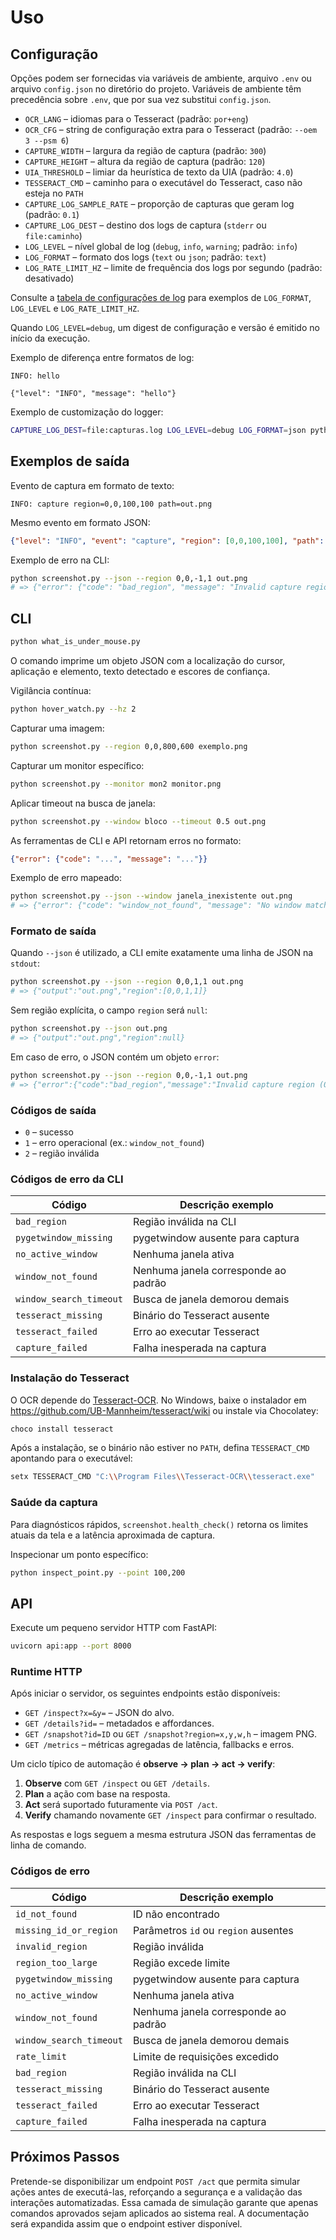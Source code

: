 # Uso

## Configuração

Opções podem ser fornecidas via variáveis de ambiente, arquivo `.env` ou arquivo `config.json` no diretório do projeto. Variáveis de ambiente têm precedência sobre `.env`, que por sua vez substitui `config.json`.

- `OCR_LANG` – idiomas para o Tesseract (padrão: `por+eng`)
- `OCR_CFG` – string de configuração extra para o Tesseract (padrão: `--oem 3 --psm 6`)
- `CAPTURE_WIDTH` – largura da região de captura (padrão: `300`)
- `CAPTURE_HEIGHT` – altura da região de captura (padrão: `120`)
- `UIA_THRESHOLD` – limiar da heurística de texto da UIA (padrão: `4.0`)
- `TESSERACT_CMD` – caminho para o executável do Tesseract, caso não esteja no `PATH`
- `CAPTURE_LOG_SAMPLE_RATE` – proporção de capturas que geram log (padrão: `0.1`)
- `CAPTURE_LOG_DEST` – destino dos logs de captura (`stderr` ou `file:caminho`)
- `LOG_LEVEL` – nível global de log (`debug`, `info`, `warning`; padrão: `info`)
- `LOG_FORMAT` – formato dos logs (`text` ou `json`; padrão: `text`)
- `LOG_RATE_LIMIT_HZ` – limite de frequência dos logs por segundo (padrão: desativado)

Consulte a [tabela de configurações de log](../README.md#log-config) para exemplos de
`LOG_FORMAT`, `LOG_LEVEL` e `LOG_RATE_LIMIT_HZ`.

Quando `LOG_LEVEL=debug`, um digest de configuração e versão é emitido no início da execução.

Exemplo de diferença entre formatos de log:

```
INFO: hello
```

```
{"level": "INFO", "message": "hello"}
```

Exemplo de customização do logger:

```sh
CAPTURE_LOG_DEST=file:capturas.log LOG_LEVEL=debug LOG_FORMAT=json python hover_watch.py --hz 2
```


## Exemplos de saída

Evento de captura em formato de texto:

```
INFO: capture region=0,0,100,100 path=out.png
```

Mesmo evento em formato JSON:

```json
{"level": "INFO", "event": "capture", "region": [0,0,100,100], "path": "out.png"}
```

Exemplo de erro na CLI:

```sh
python screenshot.py --json --region 0,0,-1,1 out.png
# => {"error": {"code": "bad_region", "message": "Invalid capture region (0,0,-1,1)"}}
```

## CLI

```sh
python what_is_under_mouse.py
```

O comando imprime um objeto JSON com a localização do cursor, aplicação e elemento, texto detectado e escores de confiança.

Vigilância contínua:

```sh
python hover_watch.py --hz 2
```

Capturar uma imagem:

```sh
python screenshot.py --region 0,0,800,600 exemplo.png
```

Capturar um monitor específico:

```sh
python screenshot.py --monitor mon2 monitor.png
```

Aplicar timeout na busca de janela:

```sh
python screenshot.py --window bloco --timeout 0.5 out.png
```

As ferramentas de CLI e API retornam erros no formato:

```json
{"error": {"code": "...", "message": "..."}}
```

Exemplo de erro mapeado:

```sh
python screenshot.py --json --window janela_inexistente out.png
# => {"error": {"code": "window_not_found", "message": "No window matches pattern"}}

```

### Formato de saída

Quando `--json` é utilizado, a CLI emite exatamente uma linha de JSON na
`stdout`:

```sh
python screenshot.py --json --region 0,0,1,1 out.png
# => {"output":"out.png","region":[0,0,1,1]}
```

Sem região explícita, o campo `region` será `null`:

```sh
python screenshot.py --json out.png
# => {"output":"out.png","region":null}
```

Em caso de erro, o JSON contém um objeto `error`:

```sh
python screenshot.py --json --region 0,0,-1,1 out.png
# => {"error":{"code":"bad_region","message":"Invalid capture region (0,0,-1,1)"}}
```

### Códigos de saída

- `0` – sucesso
- `1` – erro operacional (ex.: `window_not_found`)
- `2` – região inválida

### Códigos de erro da CLI

| Código               | Descrição exemplo                      |
|----------------------|----------------------------------------|
| `bad_region`         | Região inválida na CLI                 |
| `pygetwindow_missing`| pygetwindow ausente para captura       |
| `no_active_window`   | Nenhuma janela ativa                   |
| `window_not_found`   | Nenhuma janela corresponde ao padrão   |
| `window_search_timeout` | Busca de janela demorou demais      |
| `tesseract_missing`  | Binário do Tesseract ausente           |
| `tesseract_failed`   | Erro ao executar Tesseract             |
| `capture_failed`     | Falha inesperada na captura            |

### Instalação do Tesseract

O OCR depende do [Tesseract-OCR](https://github.com/tesseract-ocr/tesseract). No Windows, baixe o instalador em
<https://github.com/UB-Mannheim/tesseract/wiki> ou instale via Chocolatey:

```sh
choco install tesseract
```

Após a instalação, se o binário não estiver no `PATH`, defina `TESSERACT_CMD` apontando para o executável:

```sh
setx TESSERACT_CMD "C:\\Program Files\\Tesseract-OCR\\tesseract.exe"
```

### Saúde da captura

Para diagnósticos rápidos, `screenshot.health_check()` retorna os limites atuais da
tela e a latência aproximada de captura.

Inspecionar um ponto específico:

```sh
python inspect_point.py --point 100,200
```

## API

Execute um pequeno servidor HTTP com FastAPI:

```sh
uvicorn api:app --port 8000
```

### Runtime HTTP

Após iniciar o servidor, os seguintes endpoints estão disponíveis:

- `GET /inspect?x=&y=` – JSON do alvo.
- `GET /details?id=` – metadados e affordances.
- `GET /snapshot?id=ID` ou `GET /snapshot?region=x,y,w,h` – imagem PNG.
- `GET /metrics` – métricas agregadas de latência, fallbacks e erros.

Um ciclo típico de automação é **observe → plan → act → verify**:

1. **Observe** com `GET /inspect` ou `GET /details`.
2. **Plan** a ação com base na resposta.
3. **Act** será suportado futuramente via `POST /act`.
4. **Verify** chamando novamente `GET /inspect` para confirmar o resultado.

As respostas e logs seguem a mesma estrutura JSON das ferramentas de linha de comando.

### Códigos de erro

| Código              | Descrição exemplo                      |
|---------------------|----------------------------------------|
| `id_not_found`      | ID não encontrado                       |
| `missing_id_or_region` | Parâmetros `id` ou `region` ausentes |
| `invalid_region`    | Região inválida                         |
| `region_too_large`  | Região excede limite                    |
| `pygetwindow_missing` | pygetwindow ausente para captura       |
| `no_active_window`  | Nenhuma janela ativa                    |
| `window_not_found`  | Nenhuma janela corresponde ao padrão    |
| `window_search_timeout` | Busca de janela demorou demais      |
| `rate_limit`        | Limite de requisições excedido          |
| `bad_region`        | Região inválida na CLI                  |
| `tesseract_missing` | Binário do Tesseract ausente            |
| `tesseract_failed`  | Erro ao executar Tesseract              |
| `capture_failed`    | Falha inesperada na captura             |

## Próximos Passos

Pretende-se disponibilizar um endpoint `POST /act` que permita simular ações antes de executá-las, reforçando a segurança e a validação das interações automatizadas. Essa camada de simulação garante que apenas comandos aprovados sejam aplicados ao sistema real. A documentação será expandida assim que o endpoint estiver disponível.

